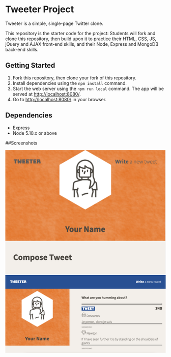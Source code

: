 # Tweeter Project

Tweeter is a simple, single-page Twitter clone.

This repository is the starter code for the project: Students will fork and clone this repository, then build upon it to practice their HTML, CSS, JS, jQuery and AJAX front-end skills, and their Node, Express and MongoDB back-end skills.

## Getting Started

1. Fork this repository, then clone your fork of this repository.
2. Install dependencies using the `npm install` command.
3. Start the web server using the `npm run local` command. The app will be served at <http://localhost:8080/>.
4. Go to <http://localhost:8080/> in your browser.

## Dependencies

- Express
- Node 5.10.x or above


##Screenshots

!['Screenshot of the mobile site'](https://github.com/johnny-prencipe/tweeter/blob/master/public/docs/mobile.png)
!['Screenshot of the desktop site'](https://github.com/johnny-prencipe/tweeter/blob/master/public/docs/desktop.png)